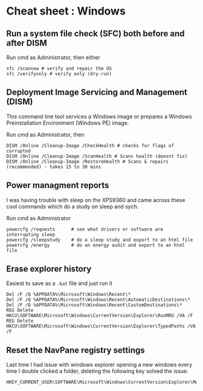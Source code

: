 # Cheat sheet : Windows

## Run a system file check (SFC) both before and after DISM

Run cmd as Administrator, then either

    sfc /scannow # verify and repair the OS
    sfc /verifyonly # verify only (dry-run)

## Deployment Image Servicing and Management (DISM)

This command line tool services a Windows image or prepares a Windows Preinstallation Environment (Windows PE) image.

Run cmd as Administrator, then

    DISM /Online /Cleanup-Image /CheckHealth # checks for flags of corrupted
    DISM /Online /Cleanup-Image /ScanHealth # Scans health (doesnt fix)
    DISM /Online /Cleanup-Image /RestoreHealth # Scans & repairs (recommended) - takes 15 to 30 mins

## Power managment reports

I was having trouble with sleep on the XPS9360 and came across these cool commands which do a study on sleep and sych.

Run cmd as Administrator

    powercfg /requests      # see what drivers or software are interrupting sleep
    powercfg /sleepstudy    # do a sleep study and export to an html file
    powercfg /energy        # do an energy audit and export to an html file

## Erase explorer history

Easiest to save as a `.bat` file and just run it

    Del /F /Q %APPDATA%\Microsoft\Windows\Recent\*
    Del /F /Q %APPDATA%\Microsoft\Windows\Recent\AutomaticDestinations\*
    Del /F /Q %APPDATA%\Microsoft\Windows\Recent\CustomDestinations\*
    REG Delete HKCU\SOFTWARE\Microsoft\Windows\CurrentVersion\Explorer\RunMRU /VA /F
    REG Delete HKCU\SOFTWARE\Microsoft\Windows\CurrentVersion\Explorer\TypedPaths /VA /F

## Reset the NavPane registry settings

Last time I had issue with windows explorer opening a new windows every time I double clicked a folder, deleting the following key solved the issue:

    HKEY_CURRENT_USER\SOFTWARE\Microsoft\Windows\CurrentVersion\Explorer\Modules\NavPane
